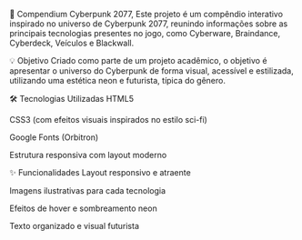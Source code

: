 📘 Compendium Cyberpunk 2077,
Este projeto é um compêndio interativo inspirado no universo de Cyberpunk 2077, reunindo informações sobre as principais tecnologias presentes no jogo, como Cyberware, Braindance, Cyberdeck, Veículos e Blackwall.

💡 Objetivo
Criado como parte de um projeto acadêmico, o objetivo é apresentar o universo do Cyberpunk de forma visual, acessível e estilizada, utilizando uma estética neon e futurista, típica do gênero.

🛠️ Tecnologias Utilizadas
HTML5

CSS3 (com efeitos visuais inspirados no estilo sci-fi)

Google Fonts (Orbitron)

Estrutura responsiva com layout moderno

✨ Funcionalidades
Layout responsivo e atraente

Imagens ilustrativas para cada tecnologia

Efeitos de hover e sombreamento neon

Texto organizado e visual futurista
